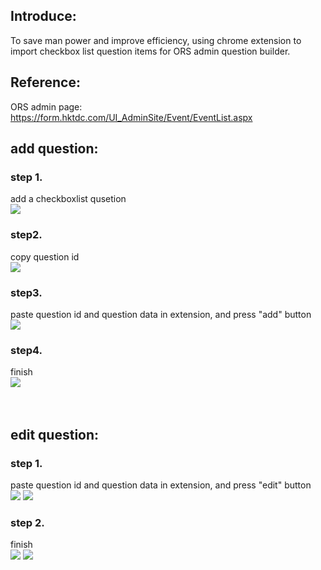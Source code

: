 ## Introduce:

To save man power and improve efficiency, using chrome extension to import checkbox list question items for ORS admin question builder.  

## Reference:

ORS admin page:<br>
https://form.hktdc.com/UI_AdminSite/Event/EventList.aspx



## add question:



### step 1.
add a checkboxlist qusetion<br>
![](https://portal3auat.hktdc.com/faho/ors-extention-guideline/step01.png)


### step2.
copy question id<br>
![](https://portal3auat.hktdc.com/faho/ors-extention-guideline/step02.png)


### step3.
paste question id and question data in extension, and press "add" button<br>
![](https://portal3auat.hktdc.com/faho/ors-extention-guideline/step03.png)


### step4.
finish<br>
![](https://portal3auat.hktdc.com/faho/ors-extention-guideline/step04.png)<br><br><br>





## edit question:

### step 1.
paste question id and question data in extension, and press "edit" button<br>
![](https://portal3auat.hktdc.com/faho/ors-extention-guideline/step05.png)
![](https://portal3auat.hktdc.com/faho/ors-extention-guideline/step06.png)

### step 2.
finish<br>
![](https://portal3auat.hktdc.com/faho/ors-extention-guideline/step07.png)
![](https://portal3auat.hktdc.com/faho/ors-extention-guideline/step08.png)



